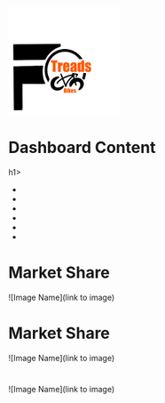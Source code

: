 <img src="https://github.com/LashawnFofung/FO-Tread-Bikes/raw/main/FO%20Tread%20Bikes%20Logo%20PNG.png" width="200" alt="FO Tread Bikes Logo">

<h1>Dashboard Content</h1>h1>

  - <b></b>
  - <b></b>
  - <b></b>
  - <b></b>
  - <b></b>
  - <b></b>


<h1>Market Share</h1>

![Image Name](link to image)


<h1></h1>



<h1>Market Share</h1>

![Image Name](link to image)

<h1></h1>



<h1></h1>

![Image Name](link to image)

<h1></h1>
